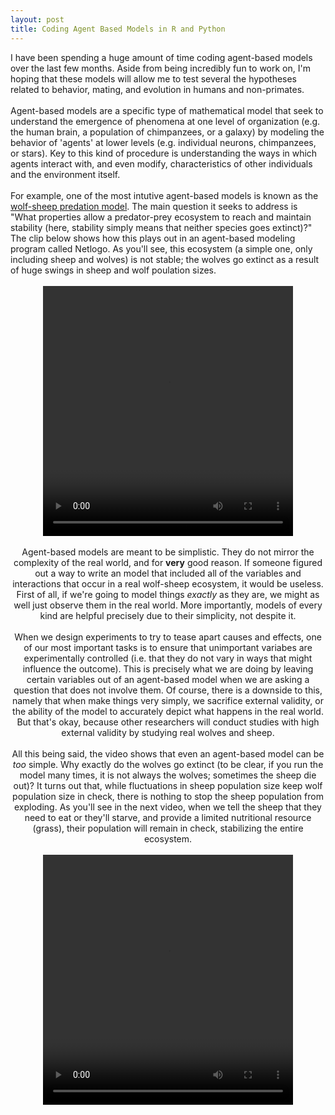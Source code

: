 ```yaml
---
layout: post
title: Coding Agent Based Models in R and Python 
---
```

<div style="text-align: left">
I have been spending a huge amount of time coding agent-based models over the last few months. Aside from being incredibly fun to work on, I'm hoping that these models will allow me to test several the hypotheses related to behavior, mating, and evolution in humans and non-primates.
</div>

<br>

<div style="text-align: left">
Agent-based models are a specific type of mathematical model that seek to understand the emergence of phenomena at one level of organization (e.g. the human brain, a population of chimpanzees, or a galaxy) by modeling the behavior of 'agents' at lower levels (e.g. individual neurons, chimpanzees, or stars). Key to this kind of procedure is understanding the ways in which agents interact with, and even modify, characteristics of other individuals and the environment itself.
</div>

<br>

<div style="text-align: left">
For example, one of the most intutive agent-based models is known as the <a href="https://ccl.northwestern.edu/netlogo/models/WolfSheepPredation">wolf-sheep predation model</a>. The main question it seeks to address is "What properties allow a predator-prey ecosystem to reach and maintain stability (here, stability simply means that neither species goes extinct)?" The clip below shows how this plays out in an agent-based modeling program called Netlogo. As you'll see, this ecosystem (a simple one, only including sheep and wolves) is not stable; the wolves go extinct as a result of huge swings in sheep and wolf poulation sizes.
</div>

<br>

<div style="text-align: center">
<video width="400" height="400" style="margin:0 auto" controls>
  <source src="/images/IMG_7462.mov" type="video/mp4">
</video>
</div>

<br>

<div style="text-align: center">
Agent-based models are meant to be simplistic. They do not mirror the complexity of the real world, and for <b>very</b> good reason. If someone figured out a way to write an model that included all of the variables and interactions that occur in a real wolf-sheep ecosystem, it would be useless. First of all, if we're going to model things <i>exactly</i> as they are, we might as well just observe them in the real world. More importantly, models of every kind are helpful precisely due to their simplicity, not despite it.
</div>

<br>

<div style="text-align: center">
When we design experiments to try to tease apart causes and effects, one of our most important tasks is to ensure that unimportant variabes are experimentally controlled (i.e. that they do not vary in ways that might influence the outcome). This is precisely what we are doing by leaving  certain variables out of an agent-based model when we are asking a question that does not involve them. Of course, there is a downside to this, namely that when make things very simply, we sacrifice external validity, or the ability of the model to accurately depict what happens in the real world. But that's okay, because other researchers will conduct studies with high external validity by studying real wolves and sheep.
</div>

<br>

<div style="text-align: center">
All this being said, the video shows that even an agent-based model can be <i>too</i> simple. Why exactly do the wolves go extinct (to be clear, if you run the model many times, it is not always the wolves; sometimes the sheep die out)? It turns out that, while fluctuations in sheep population size keep wolf population size in check, there is nothing to stop the sheep population from exploding. As you'll see in the next video, when we tell the sheep that they need to eat or they'll starve, and provide a limited nutritional resource (grass), their population will remain in check, stabilizing the entire ecosystem.
</div>

<br>

<div style="text-align: center">
<video width="400" height="400" style="margin:0 auto" controls>
  <source src="/images/IMG_7464.mov" type="video/mp4">
</video>
</div>
